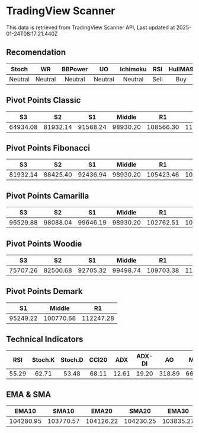# TradingView Scanner
This data is retrieved from TradingView Scanner API, Last updated at 2025-01-24T08:17:21.440Z

## Recomendation
| Stoch | WR | BBPower | UO | Ichimoku | RSI | HullMA9 |
| :---: | :---: | :---: | :---: | :---: | :---: | :---: |
| Neutral | Neutral | Neutral | Neutral | Neutral | Sell | Buy |

## Pivot Points Classic
| S3 | S2 | S1 | Middle | R1 | R2 | R3 |
| :---: | :---: | :---: | :---: | :---: | :---: | :---: |
| 64934.08 | 81932.14 | 91568.24 | 98930.20 | 108566.30 | 115928.26 | 132926.32 |

## Pivot Points Fibonacci
| S3 | S2 | S1 | Middle | R1 | R2 | R3 |
| :---: | :---: | :---: | :---: | :---: | :---: | :---: |
| 81932.14 | 88425.40 | 92436.94 | 98930.20 | 105423.46 | 109435.00 | 115928.26 |

## Pivot Points Camarilla
| S3 | S2 | S1 | Middle | R1 | R2 | R3 |
| :---: | :---: | :---: | :---: | :---: | :---: | :---: |
| 96529.88 | 98088.04 | 99646.19 | 98930.20 | 102762.51 | 104320.66 | 105878.82 |

## Pivot Points Woodie
| S3 | S2 | S1 | Middle | R1 | R2 | R3 |
| :---: | :---: | :---: | :---: | :---: | :---: | :---: |
| 75707.26 | 82500.68 | 92705.32 | 99498.74 | 109703.38 | 116496.79 | 126701.44 |

## Pivot Points Demark
| S1 | Middle | R1 |
| :---: | :---: | :---: |
| 95249.22 | 100770.68 | 112247.28 |

## Technical Indicators
| RSI | Stoch.K | Stoch.D | CCI20 | ADX | ADX-DI | AO | Mom | MACD | MACD | W.R | HullMA9 |
| :---: | :---: | :---: | :---: | :---: | :---: | :---: | :---: | :---: | :---: | :---: | :---: |
| 55.29 | 62.71 | 53.48 | 68.11 | 12.61 | 19.20 | 318.89 | 664.58 | 265.38 | 235.66 | -26.72 | 104995.59 |

## EMA & SMA
| EMA10 | SMA10 | EMA20 | SMA20 | EMA30 | SMA30 | EMA50 | SMA50 | EMA100 | SMA100 | EMA200 | SMA200 |
| :---: | :---: | :---: | :---: | :---: | :---: | :---: | :---: | :---: | :---: | :---: | :---: |
| 104280.95 | 103770.57 | 104126.22 | 104230.25 | 103835.27 | 104227.40 | 102917.50 | 103638.09 | 100993.04 | 99336.59 | 99015.89 | 97787.30 |